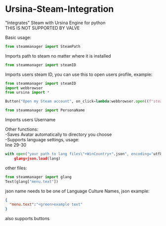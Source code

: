 # Ursina-Steam-Integration
"Integrates" Steam with Ursina Engine for python  
THIS IS NOT SUPPORTED BY VALVE

Basic usage:
```py
from steammanager import SteamPath
```
Imports path to steam no matter where it is installed

```py
from steammanager import steamID
```
Imports users steam ID, you can use this to open users profile, example:
```py
from steammanager import steamID
import webbrowser
from ursina import *

Button("Open my Steam account", on_click=lambda:webbrowser.open((f"steam://url/SteamIDPage/{steamID}")))
```

```py
from steammanager import PersonaName
```
Imports users Username

Other functions:  
-Saves Avatar automatically to directory you choose  
-Supports language settings, usage:  
line 29-30  
```py
with open("your path to lang files\"+WinCountry+".json", encoding="utf8") as lang:
    glang=json.load(lang)
```
other files:
```py
from steammanager import glang
Text(glang["menu.text"])
```
json name needs to be one of Language Culture Names, json example:
```json
{
  "menu.text":"<green>example text"
}
```
also supports buttons
